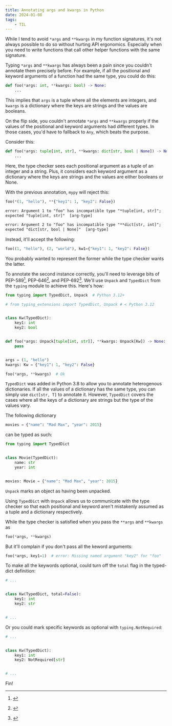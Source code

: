 ```yaml
---
title: Annotating args and kwargs in Python
date: 2024-01-08
tags:
    - TIL
---
```


While I tend to avoid `*args` and `**kwargs` in my function signatures, it's not always
possible to do so without hurting API ergonomics. Especially when you need to write
functions that call other helper functions with the same signature.

Typing `*args` and `**kwargs` has always been a pain since you couldn't annotate them
precisely before. For example, if all the positional and keyword arguments of a function had
the same type, you could do this:

```python
def foo(*args: int, **kwargs: bool) -> None:
    ...
```

This implies that `args` is a tuple where all the elements are integers, and `kwargs` is a
dictionary where the keys are strings and the values are booleans.

On the flip side, you couldn't annotate `*args` and `**kwargs` properly if the values of the
positional and keyword arguments had different types. In those cases, you'd have to fallback
to `Any`, which beats the purpose.

Consider this:

```python
def foo(*args: tuple[int, str], **kwargs: dict[str, bool | None]) -> None:
    ...
```

Here, the type checker sees each positional argument as a tuple of an integer and a string.
Plus, it considers each keyword argument as a dictionary where the keys are strings and the
values are either booleans or None.

With the previous annotation, `mypy` will reject this:

```python
foo(*(1, "hello"), **{"key1": 1, "key2": False})
```

```txt
error: Argument 1 to "foo" has incompatible type "*tuple[int, str]";
expected "tuple[int, str]"  [arg-type]

error: Argument 2 to "foo" has incompatible type "**dict[str, int]";
expected "dict[str, bool | None]"  [arg-type]
```

Instead, it'll accept the following:

```python
foo((1, "hello"), (2, "world"), kw1={"key1": 1, "key2": False})
```

You probably wanted to represent the former while the type checker wants the latter.

To annotate the second instance correctly, you'll need to leverage bits of PEP-589[^1],
PEP-646[^2], and PEP-692[^3]. We'll use `Unpack` and `TypedDict` from the `typing` module to
achieve this. Here's how:

```python
from typing import TypedDict, Unpack  # Python 3.12+

# from typing_extensions import TypedDict, Unpack # < Python 3.12


class Kw(TypedDict):
    key1: int
    key2: bool


def foo(*args: Unpack[tuple[int, str]], **kwargs: Unpack[Kw]) -> None:
    pass


args = (1, "hello")
kwargs: Kw = {"key1": 1, "key2": False}

foo(*args, **kwargs)  # Ok
```

`TypedDict` was added in Python 3.8 to allow you to annotate heterogenous dictionaries. If
all the values of a dictionary has the same type, you can simply use `dict[str, T]` to
annotate it. However, `TypedDict` covers the cases where all the keys of a dictionary are
strings but the type of the values vary.

The following dictionary

```python
movies = {"name": "Mad Max", "year": 2015}
```

can be typed as such:

```python
from typing import TypedDict


class Movie(TypedDict):
    name: str
    year: int


movies: Movie = {"name": "Mad Max", "year": 2015}
```

`Unpack` marks an object as having been unpacked.

Using `TypedDict` with `Unpack` allows us to communicate with the type checker so that each
positional and keyword aren't mistakenly assumed as a tuple and a dictionary respectively.

While the type checker is satisfied when you pass the `**args` and `**kwargs` as

```python
foo(*args, **kwargs)
```

But it'll complain if you don't pass all the keword arguments:

```python
foo(*args, key1=1)  # error: Missing named argument "key2" for "foo"
```

To make all the keywords optional, could turn off the `total` flag in the typed-dict
definition:

```python {hl_lines=3}
# ...


class Kw(TypedDict, total=False):
    key1: int
    key2: str


# ...
```

Or you could mark specific keywords as optional with `typing.NotRequired`:

```python {hl_lines=6}
# ...


class Kw(TypedDict):
    key1: int
    key2: NotRequired[str]


# ...
```

Fin!

[^1]: [](https://peps.python.org/pep-0589/)
[^2]: [](https://peps.python.org/pep-0646/)
[^3]: [](https://peps.python.org/pep-0692/)
